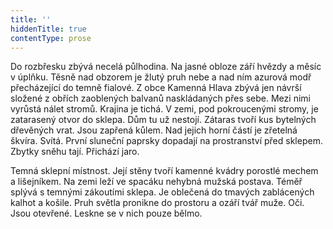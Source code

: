 ```yaml
---
title: ''
hiddenTitle: true
contentType: prose
---
```


<section>

Do rozbřesku zbývá necelá půlhodina. Na jasné obloze září hvězdy a měsíc v úplňku. Těsně nad obzorem je žlutý pruh nebe a nad ním azurová modř přecházející do temně fialové. Z obce Kamenná Hlava zbývá jen návrší složené z obřích zaoblených balvanů naskládaných přes sebe. Mezi nimi vyrůstá nálet stromů. Krajina je tichá. V zemi, pod pokroucenými stromy, je zatarasený otvor do sklepa. Dům tu už nestojí. Zátaras tvoří kus bytelných dřevěných vrat. Jsou zapřená kůlem. Nad jejich horní částí je zřetelná škvíra. Svítá. První sluneční paprsky dopadají na prostranství před sklepem. Zbytky sněhu tají. Přichází jaro.

Temná sklepní místnost. Její stěny tvoří kamenné kvádry porostlé mechem a lišejníkem. Na zemi leží ve spacáku nehybná mužská postava. Téměř splývá s temnými zákoutími sklepa. Je oblečená do tmavých zablácených kalhot a košile. Pruh světla pronikne do prostoru a ozáří tvář muže. Oči. Jsou otevřené. Leskne se v nich pouze bělmo.

</section>
